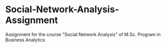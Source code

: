 # Social-Network-Analysis-Assignment
Assignment for the course "Social Network Analysis" of M.Sc. Program in Business Analytics
